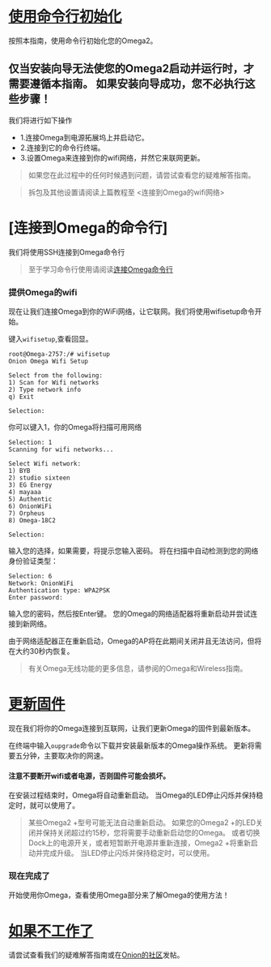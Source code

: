# [使用命令行初始化](#使用命令行初始化)

按照本指南，使用命令行初始化您的Omega2。

## 仅当安装向导无法使您的Omega2启动并运行时，才需要遵循本指南。 如果安装向导成功，您不必执行这些步骤！

我们将进行如下操作
* 1.连接Omega到电源拓展坞上并启动它。
* 2.连接到它的命令行终端。
* 3.设置Omega来连接到你的wifi网络，并然它来联网更新。

> 如果您在此过程中的任何时候遇到问题，请尝试查看您的疑难解答指南。

>拆包及其他设置请阅读上篇教程至 <连接到Omega的wifi网络>

# [连接到Omega的命令行]

我们将使用SSH连接到Omega命令行

> 至于学习命令行使用请阅读[连接Omega命令行](connecting-to-the-omega-terminal.html)

### 提供Omega的wifi

现在让我们连接Omega到你的WiFi网络，让它联网。我们将使用wifisetup命令开始。

键入`wifisetup`,查看回显。

```
root@Omega-2757:/# wifisetup
Onion Omega Wifi Setup

Select from the following:
1) Scan for Wifi networks
2) Type network info
q) Exit

Selection:
```

你可以键入1，你的Omega将扫描可用网络

```
Selection: 1
Scanning for wifi networks...

Select Wifi network:
1) BYB
2) studio sixteen
3) EG Energy
4) mayaaa
5) Authentic
6) OnionWiFi
7) Orpheus
8) Omega-18C2

Selection:
```

输入您的选择，如果需要，将提示您输入密码。 将在扫描中自动检测到您的网络身份验证类型：

```
Selection: 6
Network: OnionWiFi
Authentication type: WPA2PSK
Enter password:
```

输入您的密码，然后按Enter键。 您的Omega的网络适配器将重新启动并尝试连接到新网络。

由于网络适配器正在重新启动，Omega的AP将在此期间关闭并且无法访问，但将在大约30秒内恢复。

> 有关Omega无线功能的更多信息，请参阅的Omega和Wireless指南。

# [更新固件](#更新固件)

现在我们将你的Omega连接到互联网，让我们更新Omega的固件到最新版本。

在终端中输入`oupgrade`命令以下载并安装最新版本的Omega操作系统。 更新将需要五分钟，主要取决你的网速。

#### 注意不要断开wifi或者电源，否则固件可能会损坏。

在安装过程结束时，Omega将自动重新启动。 当Omega的LED停止闪烁并保持稳定时，就可以使用了。

> 某些Omega2 +型号可能无法自动重新启动。 如果您的Omega2 +的LED关闭并保持关闭超过约15秒，您将需要手动重新启动您的Omega。
> 或者切换Dock上的电源开关，或者短暂断开电源并重新连接，Omega2 +将重新启动并完成升级。 当LED停止闪烁并保持稳定时，可以使用。

### 现在完成了

开始使用你Omega，查看使用Omega部分来了解Omega的使用方法！

# [如果不工作了](#如果不工作了)

请尝试查看我们的疑难解答指南或在[Onion的社区](https://community.onion.io/)发帖。
